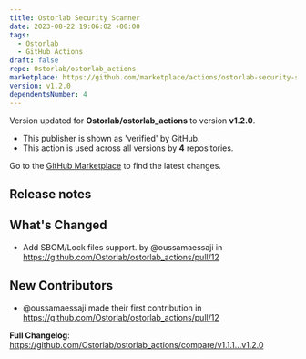 ```yaml
---
title: Ostorlab Security Scanner
date: 2023-08-22 19:06:02 +00:00
tags:
  - Ostorlab
  - GitHub Actions
draft: false
repo: Ostorlab/ostorlab_actions
marketplace: https://github.com/marketplace/actions/ostorlab-security-scanner
version: v1.2.0
dependentsNumber: 4
---
```



Version updated for **Ostorlab/ostorlab_actions** to version **v1.2.0**.
- This publisher is shown as 'verified' by GitHub.
- This action is used across all versions by **4** repositories.

Go to the [GitHub Marketplace](https://github.com/marketplace/actions/ostorlab-security-scanner) to find the latest changes.

## Release notes

## What's Changed
* Add SBOM/Lock files support. by @oussamaessaji in https://github.com/Ostorlab/ostorlab_actions/pull/12

## New Contributors
* @oussamaessaji made their first contribution in https://github.com/Ostorlab/ostorlab_actions/pull/12

**Full Changelog**: https://github.com/Ostorlab/ostorlab_actions/compare/v1.1.1...v1.2.0
